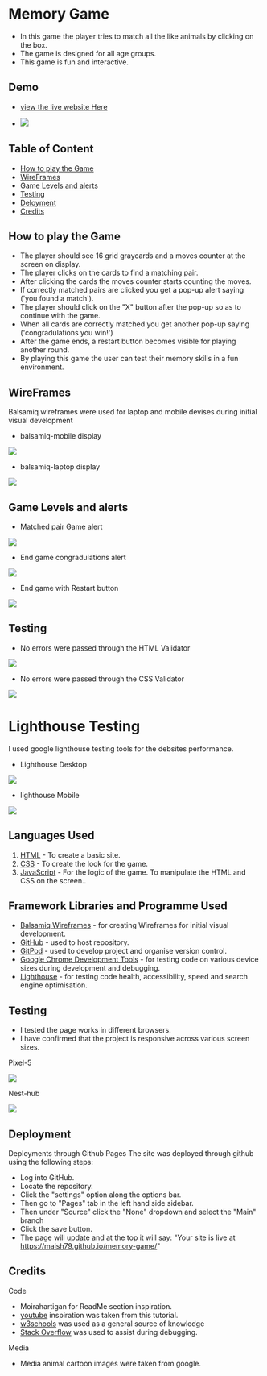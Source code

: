 # Memory Game

* In this game the player tries to match all the like animals by clicking on the box.
* The game is designed for all age groups.
* This game is fun and interactive.

## Demo

* [view the live website Here]( https://maish79.github.io/memory-game/)

* <img src="assets/images/memory-game.png">

## Table of Content

+ [How to play the Game](#How-to-play-the-Game)
+ [WireFrames](#WireFrames)
+ [Game Levels and alerts](#Game-levels-and-alerts)
+ [Testing](#Testing)
+ [Deloyment](#Deployment)
+ [Credits](#Credits)





## How to play the Game

* The player should see 16 grid graycards and a moves counter at the screen on display.
* The player clicks on the cards to find a matching pair.
* After clicking the cards the moves counter starts counting the moves.
* If correctly matched pairs are clicked you get a pop-up alert saying ('you found a match').
* The player should click on the "X" button after the pop-up so as to continue with the game.
* When all cards are correctly matched you get another pop-up saying ('congradulations you win!')
* After the game ends, a restart button becomes visible for playing another round.
* By playing this game the user can test their memory skills in a fun environment.

## WireFrames 
Balsamiq wireframes were used for laptop and mobile devises during initial visual development

* balsamiq-mobile display

<img src="assets/images/balsamiq-mobile.png">

* balsamiq-laptop display

 <img src="assets/images/balsamiq-laptop.png">




## Game Levels and alerts

* Matched pair Game alert

<img src="assets/images/match.png">
 
* End game congradulations alert

<img src="assets/images/congradulations.png">

* End game with Restart button

<img src="assets/images/endgame.png">

## Testing
* No errors were passed through the HTML Validator

<img src="assets/images/memory-html-validator.png">

* No errors were passed through the CSS Validator

<img src="assets/images/memory-html-validator.png">

# Lighthouse Testing
I used google lighthouse testing tools for the debsites performance.

* Lighthouse Desktop

<img src="assets/images/lighthouse-desktop.png">

* lighthouse Mobile

<img src="assets/images/lighthouse-mobile.png">

## Languages Used
1. [HTML](https://en.wikipedia.org/wiki/HTML5) - To create a basic site.
2. [CSS](https://en.wikipedia.org/wiki/CSS) - To create the look for the game.
3. [JavaScript](https://en.wikipedia.org/wiki/JavaScript) - For the logic of the game. To manipulate the HTML and CSS on the screen..


## Framework Libraries and Programme Used

* [Balsamiq Wireframes](https://balsamiq.com/wireframes/) - for creating Wireframes for initial visual development.
* [GitHub](https://github.com/) - used to host repository.
* [GitPod](https://gitpod.io/workspaces) - used to develop project and organise version control.
* [Google Chrome Development Tools](https://developers.google.com/web/tools/chrome-devtools) - for testing code on various device sizes during development and debugging.
* [Lighthouse](https://developers.google.com/web/tools/lighthouse) - for testing code health, accessibility, speed and search engine optimisation.

## Testing

* I tested the page works in different browsers.
* I have confirmed that the project is responsive across various screen sizes. 

Pixel-5

<img src="assets/images/pixel-5.png">

Nest-hub

<img src="assets/images/nest-hub.png">

## Deployment

Deployments through Github Pages
The site was deployed through github using the following steps:
* Log into GitHub.
* Locate the repository.
* Click the "settings" option along the options bar.
* Then go to "Pages" tab in the left hand side sidebar.
* Then under "Source" click the "None" dropdown and select the "Main" branch
* Click the save button.
* The page will update and at the top it will say: "Your site is live at https://maish79.github.io/memory-game/"

## Credits

Code 

* Moirahartigan for ReadMe section inspiration.
* [youtube](https://www.youtube.com/watch?v=28VfzEiJgy4) inspiration was taken from this tutorial.
* [w3schools](https://www.w3schools.com/) was used as a general source of knowledge 
* [Stack Overflow](https://stackoverflow.com/) was used to assist during debugging.

Media

* Media animal cartoon images were taken from google.





 


 





